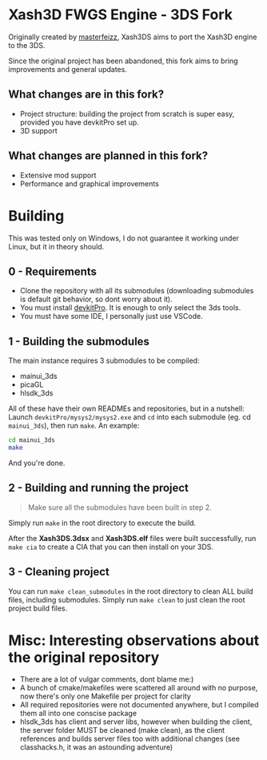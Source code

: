 # Xash3D FWGS Engine - 3DS Fork

Originally created by [masterfeizz](https://github.com/masterfeizz), Xash3DS aims to port the Xash3D engine to the 3DS.

Since the original project has been abandoned, this fork aims to bring improvements and general updates.

## What changes are in this fork?
- Project structure: building the project from scratch is super easy, provided you have devkitPro set up.
- 3D support

## What changes are planned in this fork?
- Extensive mod support
- Performance and graphical improvements

# Building
This was tested only on Windows, I do not guarantee it working under Linux, but it in theory should.

## 0 - Requirements
- Clone the repository with all its submodules (downloading submodules is default git behavior, so dont worry about it).
- You must install [devkitPro](https://devkitpro.org/wiki/Getting_Started). It is enough to only select the 3ds tools.
- You must have some IDE, I personally just use VSCode.

## 1 - Building the submodules
The main instance requires 3 submodules to be compiled:
- mainui_3ds
- picaGL
- hlsdk_3ds

All of these have their own READMEs and repositories, but in a nutshell:
Launch `devkitPro/mysys2/mysys2.exe` and `cd` into each submodule (eg. cd `mainui_3ds`), then run `make`.
An example:
```bash
cd mainui_3ds
make
```

And you're done.

## 2 - Building and running the project
> Make sure all the submodules have been built in step 2.

Simply run `make` in the root directory to execute the build.

After the **Xash3DS.3dsx** and **Xash3DS.elf** files were built successfully, run `make cia` to create a CIA that you can then install on your 3DS.

## 3 - Cleaning project
You can run `make clean_submodules` in the root directory to clean ALL build files, including submodules. Simply run `make clean` to just clean the root project build files.

# Misc: Interesting observations about the original repository
- There are a lot of vulgar comments, dont blame me:)
- A bunch of cmake/makefiles were scattered all around with no purpose, now there's only one Makefile per project for clarity
- All required repositories were not documented anywhere, but I compiled them all into one conscise package
- hlsdk_3ds has client and server libs, however when building the client, the server folder MUST be cleaned (make clean), as the client references and builds server files too with additional changes (see classhacks.h, it was an astounding adventure)
